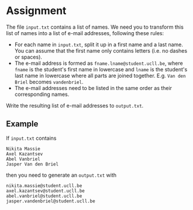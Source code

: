 # Assignment

The file `input.txt` contains a list of names.
We need you to transform this list of names
into a list of e-mail addresses, following these rules:

* For each name in `input.txt`, split it up in a first name and a last name.
  You can assume that the first name only contains letters (i.e. no dashes or spaces).
* The e-mail address is formed as `fname.lname@student.ucll.be`,
  where `fname` is the student's first name in lowercase and `lname`
  is the student's last name in lowercase where all parts are joined together.
  E.g. `Van den Briel` becomes `vandenbriel`.
* The e-mail addresses need to be listed in the same order as their corresponding names.

Write the resulting list of e-mail addresses to `output.txt`.

## Example

If `input.txt` contains

```text
Nikita Massie
Axel Kazantsev
Abel Vanbriel
Jasper Van den Briel
```

then you need to generate an `output.txt` with

```text
nikita.massie@student.ucll.be
axel.kazantsev@student.ucll.be
abel.vanbriel@student.ucll.be
jasper.vandenbriel@student.ucll.be
```
